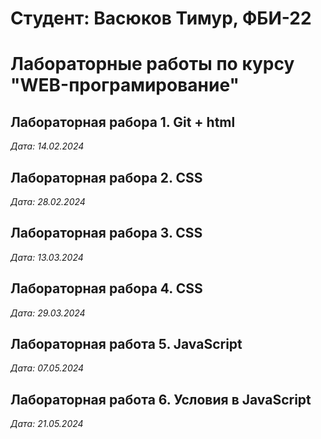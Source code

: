 # Студент: Васюков Тимур, ФБИ-22

# Лабораторные работы по курсу "WEB-програмирование"

## Лабораторная рабора 1. Git + html

*Дата: 14.02.2024*

## Лабораторная рабора 2. CSS

*Дата: 28.02.2024*

## Лабораторная рабора 3. CSS

*Дата: 13.03.2024*

## Лабораторная рабора 4. CSS

*Дата: 29.03.2024*

## Лабораторная работа 5. JavaScript

*Дата: 07.05.2024*

## Лабораторная работа 6. Условия в JavaScript

*Дата: 21.05.2024*
